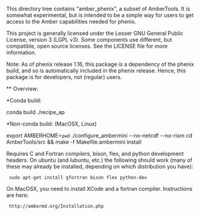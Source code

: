 
This directory tree contains "amber_phenix", a subset of AmberTools.  It
is somewhat experimental, but is intended to be a simple way for users to
get access to the Amber capabilities needed for phenix.

This project is generally licensed under the Lesser GNU General Public License,
version 3 (LGPL v3).  Some components use different, but compatible, open
source licenses.  See the LICENSE file for more information.

Note: As of phenix release 1.16, this package is a dependency of the
phenix build, and so is automatically included in the phenix release.
Hence, this package is for developers, not (regular) users.

** Overview:

*Conda build:

   conda build ./recipe_ap

*Non-conda build:  (MacOSX, Linux)

   export AMBERHOME=`pwd`
   ./configure_ambermini --no-netcdf --no-rism
   cd AmberTools/src && make -f Makefile.ambermini install

Requires C and Fortran compilers, bison, flex, and python development headers.
On ubuntu (and lubuntu, etc.) the following should work (many of these 
may already be installed, depending on which distribution you have):

     sudo apt-get install gfortran bison flex python-dev

On MacOSX, you need to install XCode and a fortran compiler.  Instructions 
are here:

     http://ambermd.org/Installation.php

